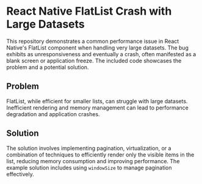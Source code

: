 # React Native FlatList Crash with Large Datasets

This repository demonstrates a common performance issue in React Native's FlatList component when handling very large datasets.  The bug exhibits as unresponsiveness and eventually a crash, often manifested as a blank screen or application freeze.  The included code showcases the problem and a potential solution.

## Problem

FlatList, while efficient for smaller lists, can struggle with large datasets.  Inefficient rendering and memory management can lead to performance degradation and application crashes.

## Solution

The solution involves implementing pagination, virtualization, or a combination of techniques to efficiently render only the visible items in the list, reducing memory consumption and improving performance. The example solution includes using `windowSize` to manage pagination effectively.